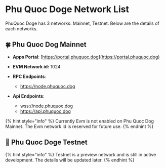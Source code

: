 # Phu Quoc Doge Network List

PhuQuoc Doge has 3 networks: Mainnet, Testnet. Below are the details of each networks.

## 🍀 Phu Quoc Dog Mainnet


* **Apps Portal**: [https://portal.phuquoc.dog](https://portal.phuquoc.dog)

* **EVM Network id:** 1024

* **RPC Endpoints**:
  * https://node.phuquoc.dog
  
* **Api Endpoints**:
  * wss://node.phuquoc.dog
  * https://api.phuquoc.dog

{% hint style="info" %}
Currently Evm is not enabled on Phu Quoc Dog Mainnet. The Evm network id is reserved for future use.
{% endhint %}


## 🌴 Phu Quoc Doge Testnet

{% hint style="info" %}
Testnet is a preview network and is still in active development. The details will be updated later.
{% endhint %}

